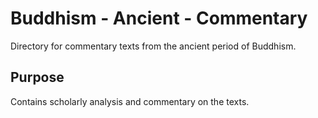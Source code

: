 # Buddhism - Ancient - Commentary

Directory for commentary texts from the ancient period of Buddhism.

## Purpose
Contains scholarly analysis and commentary on the texts.
